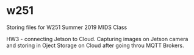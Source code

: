 # w251

Storing files for W251 Summer 2019 MIDS Class

HW3 - connecting Jetson to Cloud.  Capturing images on Jetson camera and storing in Oject Storage on Cloud after going throu MQTT Brokers.
